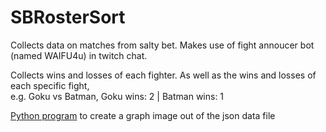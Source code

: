 # SBRosterSort
Collects data on matches from salty bet. Makes use of fight annoucer bot (named WAIFU4u) in twitch chat.

Collects wins and losses of each fighter. As well as the wins and losses of each specific fight,  
e.g. Goku vs Batman, Goku wins: 2 | Batman wins: 1  

[Python program](SBRosterSort/SBGraph.py) to create a graph image out of the json data file
